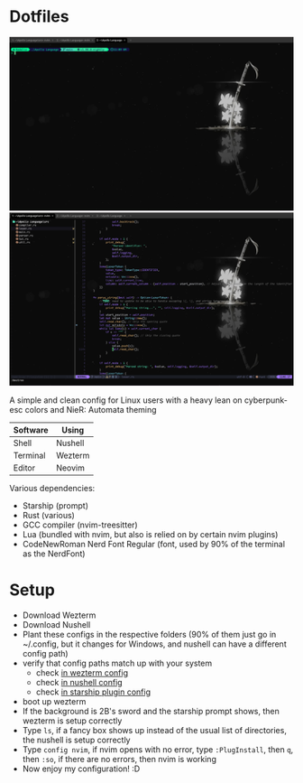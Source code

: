 # Dotfiles

![nushell screenshot](media\screenshot_nu.png)
![nvim screenshot](media\screenshot_nvim.png)

A simple and clean config for Linux users with a heavy lean on cyberpunk-esc colors and NieR: Automata theming


Software | Using
---------|------
Shell | Nushell
Terminal | Wezterm
Editor | Neovim

Various dependencies:
- Starship (prompt)
- Rust (various)
- GCC compiler (nvim-treesitter)
- Lua (bundled with nvim, but also is relied on by certain nvim plugins)
- CodeNewRoman Nerd Font Regular (font, used by 90% of the terminal as the NerdFont)

# Setup
- Download Wezterm
- Download Nushell
- Plant these configs in the respective folders (90% of them just go in ~/.config, but it changes for Windows, and nushell can have a different config path)
- verify that config paths match up with your system
  - check [in wezterm config](wezterm\wezterm.lua#L10)
  - check [in nushell config](nushell\config.nu#L20)
  - check [in starship plugin config](nushell\vendor\autoload\starship.nu#L8)
- boot up wezterm
- If the background is 2B's sword and the starship prompt shows, then wezterm is setup correctly
- Type `ls`, if a fancy box shows up instead of the usual list of directories, the nushell is setup correctly
- Type `config nvim`, if nvim opens with no error, type `:PlugInstall`, then `q`, then `:so`, if there are no errors, then nvim is working
- Now enjoy my configuration! \:D